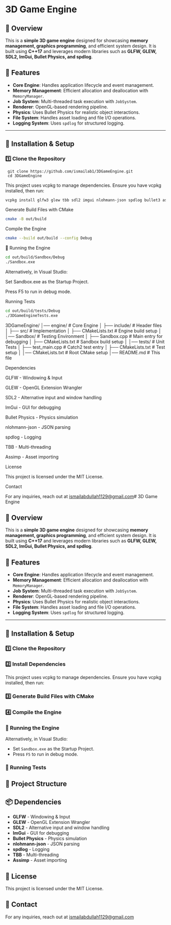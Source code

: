 ﻿# 3D Game Engine

## 📌 Overview
This is a **simple 3D game engine** designed for showcasing **memory management, graphics programming**, and efficient system design. It is built using **C++17** and leverages modern libraries such as **GLFW, GLEW, SDL2, ImGui, Bullet Physics, and spdlog**.

## 🎯 Features
- **Core Engine**: Handles application lifecycle and event management.
- **Memory Management**: Efficient allocation and deallocation with `MemoryManager`.
- **Job System**: Multi-threaded task execution with `JobSystem`.
- **Renderer**: OpenGL-based rendering pipeline.
- **Physics**: Uses Bullet Physics for realistic object interactions.
- **File System**: Handles asset loading and file I/O operations.
- **Logging System**: Uses `spdlog` for structured logging.

---

## 🔧 Installation & Setup

### **1️⃣ Clone the Repository**

```
 git clone https://github.com/ismailab1/3DGameEngine.git
 cd 3DGameEngine
```


 This project uses vcpkg to manage dependencies. Ensure you have vcpkg installed, then run:

 ```sh
 vcpkg install glfw3 glew tbb sdl2 imgui nlohmann-json spdlog bullet3 assimp
 ```

 Generate Build Files with CMake

 ```sh
 cmake -B out/build
 ```

 Compile the Engine

 ```sh
 cmake --build out/build --config Debug
 ```

 🚀 Running the Engine

 ```sh
 cd out/build/Sandbox/Debug
./Sandbox.exe
```

Alternatively, in Visual Studio:

Set Sandbox.exe as the Startup Project.

Press F5 to run in debug mode.

Running Tests
```sh
cd out/build/tests/Debug
./3DGameEngineTests.exe
```

3DGameEngine/
│── engine/                 # Core Engine
│   ├── include/            # Header files
│   ├── src/                # Implementation
│   ├── CMakeLists.txt      # Engine build setup
│
│── Sandbox/                # Testing Environment
│   ├── Sandbox.cpp         # Main entry for debugging
│   ├── CMakeLists.txt      # Sandbox build setup
│
│── tests/                  # Unit Tests
│   ├── test_main.cpp       # Catch2 test entry
│   ├── CMakeLists.txt      # Test setup
│
│── CMakeLists.txt          # Root CMake setup
│── README.md               # This file

Dependencies

GLFW - Windowing & Input

GLEW - OpenGL Extension Wrangler

SDL2 - Alternative input and window handling

ImGui - GUI for debugging

Bullet Physics - Physics simulation

nlohmann-json - JSON parsing

spdlog - Logging

TBB - Multi-threading

Assimp - Asset importing

 License

This project is licensed under the MIT License.

Contact

For any inquiries, reach out at ismailabdullah1129@gmail.com# 3D Game Engine

## 📌 Overview
This is a **simple 3D game engine** designed for showcasing **memory management, graphics programming**, and efficient system design. It is built using **C++17** and leverages modern libraries such as **GLFW, GLEW, SDL2, ImGui, Bullet Physics, and spdlog**.

## 🎯 Features
- **Core Engine**: Handles application lifecycle and event management.
- **Memory Management**: Efficient allocation and deallocation with `MemoryManager`.
- **Job System**: Multi-threaded task execution with `JobSystem`.
- **Renderer**: OpenGL-based rendering pipeline.
- **Physics**: Uses Bullet Physics for realistic object interactions.
- **File System**: Handles asset loading and file I/O operations.
- **Logging System**: Uses `spdlog` for structured logging.

---

## 🔧 Installation & Setup

### 1️⃣ Clone the Repository
### 2️⃣ Install Dependencies
This project uses vcpkg to manage dependencies. Ensure you have vcpkg installed, then run:
### 3️⃣ Generate Build Files with CMake
### 4️⃣ Compile the Engine
### 🚀 Running the Engine
Alternatively, in Visual Studio:
- Set `Sandbox.exe` as the Startup Project.
- Press `F5` to run in debug mode.

### 🧪 Running Tests
## 📁 Project Structure
## 📦 Dependencies
- **GLFW** - Windowing & Input
- **GLEW** - OpenGL Extension Wrangler
- **SDL2** - Alternative input and window handling
- **ImGui** - GUI for debugging
- **Bullet Physics** - Physics simulation
- **nlohmann-json** - JSON parsing
- **spdlog** - Logging
- **TBB** - Multi-threading
- **Assimp** - Asset importing

## 📄 License
This project is licensed under the MIT License.

## 📧 Contact
For any inquiries, reach out at ismailabdullah1129@gmail.com
